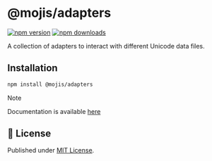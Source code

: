 # @mojis/adapters

[![npm version][npm-version-src]][npm-version-href]
[![npm downloads][npm-downloads-src]][npm-downloads-href]

A collection of adapters to interact with different Unicode data files.

## Installation

```bash
npm install @mojis/adapters
```

> [!NOTE]
> Documentation is available [here](https://docs.mojis.dev/adapters)

## 📄 License

Published under [MIT License](./LICENSE).

[npm-version-src]: https://img.shields.io/npm/v/@mojis/adapters?style=flat&colorA=18181B&colorB=4169E1
[npm-version-href]: https://npmjs.com/package/@mojis/adapters
[npm-downloads-src]: https://img.shields.io/npm/dm/@mojis/adapters?style=flat&colorA=18181B&colorB=4169E1
[npm-downloads-href]: https://npmjs.com/package/@mojis/adapters
